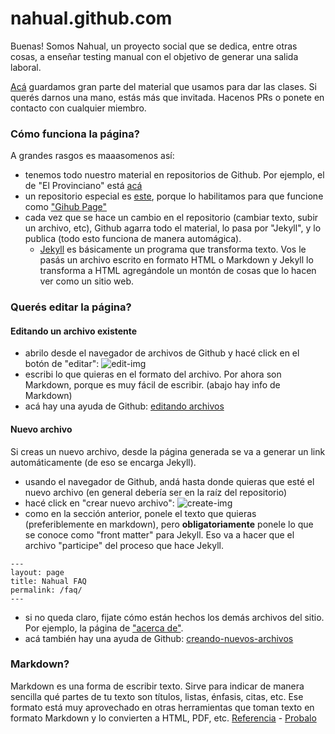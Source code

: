 # nahual.github.com

Buenas! Somos Nahual, un proyecto social que se dedica, entre otras cosas, a enseñar testing manual con el objetivo
de generar una salida laboral.

[Acá](https://github.com/nahual) guardamos gran parte del material que usamos para dar las clases. 
Si querés darnos una mano, estás más que invitada. Hacenos PRs o ponete en contacto con cualquier miembro.

### Cómo funciona la página?
A grandes rasgos es maaasomenos así:
- tenemos todo nuestro material en repositorios de Github. 
  Por ejemplo, el de "El Provinciano" está [acá](https://github.com/nahual/qc-provinciano)
- un repositorio especial es [este](https://github.com/nahual/nahual.github.com), 
  porque lo habilitamos para que funcione como ["Gihub Page"](https://pages.github.com/)
- cada vez que se hace un cambio en el repositorio (cambiar texto, subir un archivo, etc), Github agarra todo el material,
  lo pasa por "Jekyll", y lo publica (todo esto funciona de manera automágica).
  - [Jekyll](https://jekyllrb.com/) es básicamente un programa que transforma texto. 
    Vos le pasás un archivo escrito en formato HTML o Markdown y Jekyll lo transforma a HTML agregándole 
    un montón de cosas que lo hacen ver como un sitio web.

### Querés editar la página?
#### Editando un archivo existente
- abrilo desde el navegador de archivos de Github y hacé click en el botón de "editar":
  ![edit-img](https://help.github.com/assets/images/help/repository/edit-file-edit-button.png)
- escribi lo que quieras en el formato del archivo. Por ahora son Markdown, porque es muy fácil de escribir.
  (abajo hay info de Markdown)
- acá hay una ayuda de Github: [editando archivos](https://help.github.com/articles/editing-files-in-your-repository/)
  
#### Nuevo archivo
Si creas un nuevo archivo, desde la página generada se va a generar un link automáticamente (de eso se encarga Jekyll).
- usando el navegador de Github, andá hasta donde quieras que esté el nuevo archivo (en general debería ser en la raíz
  del repositorio)
- hacé click en "crear nuevo archivo":
![create-img](https://help.github.com/assets/images/help/repository/create_new_file.png)
- como en la sección anterior, ponele el texto que quieras (preferiblemente en markdown), pero **obligatoriamente** ponele
  lo que se conoce como "front matter" para Jekyll. Eso va a hacer que el archivo "participe" del proceso que 
  hace Jekyll.

```
---
layout: page
title: Nahual FAQ
permalink: /faq/
---
```
- si no queda claro, fijate cómo están hechos los demás archivos del sitio. Por ejemplo, 
  la página de ["acerca de"](https://github.com/nahual/nahual.github.com/raw/master/faq.md).
- acá también hay una ayuda de Github: [creando-nuevos-archivos](https://help.github.com/articles/creating-new-files/)

### Markdown?

Markdown es una forma de escribir texto. Sirve para indicar de manera sencilla qué partes de tu texto
son títulos, listas, énfasis, citas, etc. Ese formato está muy aprovechado en otras herramientas que 
toman texto en formato Markdown y lo convierten a HTML, PDF, etc.
[Referencia](https://github.com/adam-p/markdown-here/wiki/Markdown-Cheatsheet) - [Probalo](https://stackedit.io/app)
